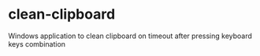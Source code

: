 clean-clipboard
===============

Windows application to clean clipboard on timeout after pressing keyboard keys combination
